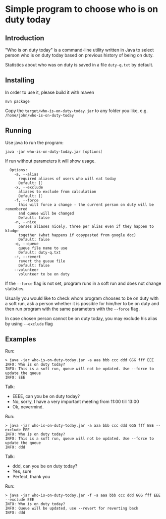 # Simple program to choose who is on duty today

## Introduction

"Who is on duty today" is a command-line utility written in Java to select person who is on duty today based on previous history of being on duty.

Statistics about who was on duty is saved in a file `duty-q.txt` by default.

## Installing

In order to use it, please build it with maven
 
    mvn package

Copy the `target/who-is-on-duty-today.jar` to any folder you like, e.g. `/home/john/who-is-on-duty-today`

## Running

Use java to run the program:

    java -jar who-is-on-duty-today.jar [options]
    
If run without parameters it will show usage.

      Options:
        -a, --alias
          required aliases of users who will eat today
          Default: []
        -x, --exclude
          aliases to exclude from calculation
          Default: []
        -f, --force
          this will force a change - the current person on duty will be remembered
          and queue will be changed
          Default: false
        -n, --nice
          parses aliases nicely, three per alias even if they happen to kludge
          together (what happens if copypasted from google doc)
          Default: false
        -q, --queue
          queue file name to use
          Default: duty-q.txt
        -r, --revert
          revert the queue file
          Default: false
        --volunteer
          volunteer to be on duty

If the `--force` flag is not set, program runs in a soft run and does not change statistics.

Usually you would like to check whom program chooses to be on duty with a soft run, ask a person whether it is possible for him/her to be on duty and then run program with the same parameters with the `--force` flag.

In case chosen person cannot be on duty today, you may exclude his alias by using `--exclude` flag 
 

## Examples

Run:

    > java -jar who-is-on-duty-today.jar -a aaa bbb ccc ddd GGG fff EEE
    INFO: Who is on duty today?
    INFO: This is a soft run, queue will not be updated. Use --force to update the queue
    INFO: EEE
    
Talk:

 - EEEE, can you be on duty today?
 - No, sorry, I have a very important meeting from 11:00 till 13:00
 - Ok, nevermind.

Run:

    > java -jar who-is-on-duty-today.jar -a aaa bbb ccc ddd GGG fff EEE --exclude EEE
    INFO: Who is on duty today?
    INFO: This is a soft run, queue will not be updated. Use --force to update the queue
    INFO: ddd
    
Talk:

 - ddd, can you be on duty today?
 - Yes, sure
 - Perfect, thank you

Run:

    > java -jar who-is-on-duty-today.jar -f -a aaa bbb ccc ddd GGG fff EEE --exclude EEE
    INFO: Who is on duty today?
    INFO: Queue will be updated, use --revert for reverting back
    INFO: ddd


  
